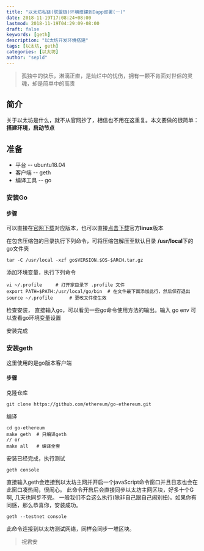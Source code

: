 ```yaml
---
title: "以太坊私链(联盟链)环境搭建到Dapp部署(一)"
date: 2018-11-19T17:08:24+08:00
lastmod: 2018-11-19T04:29:09-08:00
draft: false
keywords: [geth]
description: "以太坊开发环境搭建"
tags: [以太坊, geth]
categories: [以太坊]
author: "sepld"
---
```


> 孤独中的快乐，淋漓正直，是灿烂中的忧伤，拥有一颗不肯面对世俗的灵魂，却是简单中的高贵

## 简介

关于以太坊是什么，就不从官网抄了，相信也不用在这重复。本文要做的很简单：**搭建环境，启动节点**

## 准备

- 平台 -- ubuntu18.04
- 客户端 -- geth
- 编译工具 -- go


### 安装Go
#### 步骤
可以直接在[官网下载](https://golang.org/dl/)对应版本，也可以直接[点击下载](https://dl.google.com/go/go1.11.2.linux-amd64.tar.gz)官方**linux**版本

在包含压缩包的目录执行下列命令，可将压缩包解压至默认目录 **/usr/local**下的go文件夹
```
tar -C /usr/local -xzf go$VERSION.$OS-$ARCH.tar.gz
```

添加环境变量，执行下列命令
```
vi ~/.profile     # 打开家目录下 .profile 文件
export PATH=$PATH:/usr/local/go/bin  # 在文件最下面添加此行，然后保存退出
source ~/.profile      # 更改文件使生效
```

检查安装， 直接输入go，可以看见一些go命令使用方法的输出。输入 go env 可以查看go环境变量设置

安装完成

### 安装geth

这里使用的是go版本客户端
#### 步骤
克隆仓库
```
git clone https://github.com/ethereum/go-ethereum.git
```

编译
```
cd go-ethereum
make geth  # 只编译geth
// or
make all   # 编译全套

```

安装已经完成，执行测试
```
geth console
```

直接输入geth会连接到以太坊主网并开启一个javaScript命令窗口并且日志也会在此窗口凑热闹，很闹心。
此命令开启后会直接同步以太坊主网区块，好多十个G啊, 几天也同步不完。
一般我们不会这么执行(除非自己跟自己闹别扭)。如果你有同感，那么恭喜你，安装成功。
```
geth --testnet console
```

此命令连接到以太坊测试网络，同样会同步一堆区块。

> 祝君安
